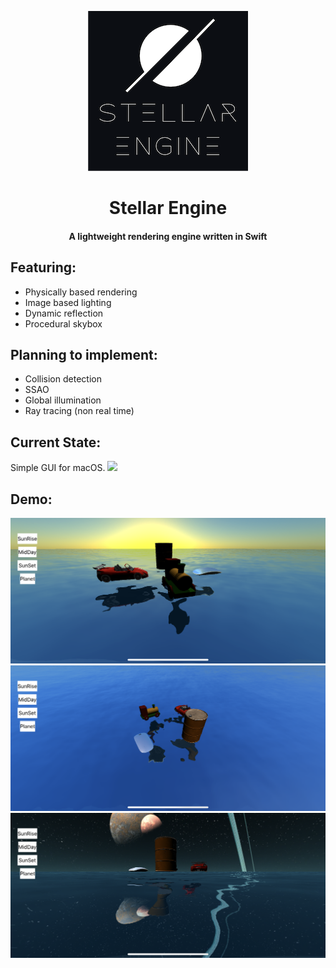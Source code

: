
<p align="center">
  <img src="./Images/logo/StellarEngine_logo_256.png" />
</p>

<h1 align="center">
    Stellar Engine
</h1>
<h4 align="center">
    A lightweight rendering engine written in Swift
</h4>

## Featuring:
- Physically based rendering
- Image based lighting
- Dynamic reflection
- Procedural skybox

## Planning to implement:
- Collision detection
- SSAO
- Global illumination
- Ray tracing (non real time)

## Current State: 
Simple GUI for macOS.
![](./Images/current.gif)

## Demo:

![](./Images/1.png)
![](./Images/2.png)
![](./Images/3.png)
